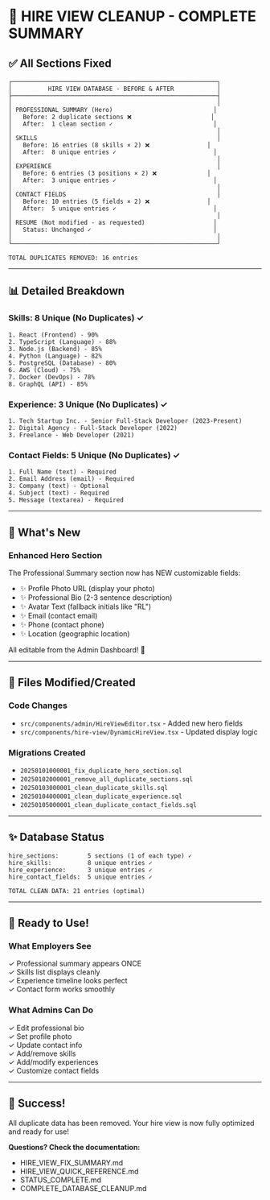 # 🎊 HIRE VIEW CLEANUP - COMPLETE SUMMARY

## ✅ All Sections Fixed

```
┌─────────────────────────────────────────────────────────┐
│          HIRE VIEW DATABASE - BEFORE & AFTER            │
├─────────────────────────────────────────────────────────┤
│                                                         │
│ PROFESSIONAL SUMMARY (Hero)                            │
│   Before: 2 duplicate sections ❌                      │
│   After:  1 clean section ✓                            │
│                                                         │
│ SKILLS                                                  │
│   Before: 16 entries (8 skills × 2) ❌                │
│   After:  8 unique entries ✓                           │
│                                                         │
│ EXPERIENCE                                              │
│   Before: 6 entries (3 positions × 2) ❌              │
│   After:  3 unique entries ✓                           │
│                                                         │
│ CONTACT FIELDS                                          │
│   Before: 10 entries (5 fields × 2) ❌                │
│   After:  5 unique entries ✓                           │
│                                                         │
│ RESUME (Not modified - as requested)                   │
│   Status: Unchanged ✓                                  │
│                                                         │
└─────────────────────────────────────────────────────────┘

TOTAL DUPLICATES REMOVED: 16 entries
```

---

## 📊 Detailed Breakdown

### Skills: 8 Unique (No Duplicates) ✓
```
1. React (Frontend) - 90%
2. TypeScript (Language) - 88%
3. Node.js (Backend) - 85%
4. Python (Language) - 82%
5. PostgreSQL (Database) - 80%
6. AWS (Cloud) - 75%
7. Docker (DevOps) - 78%
8. GraphQL (API) - 85%
```

### Experience: 3 Unique (No Duplicates) ✓
```
1. Tech Startup Inc. - Senior Full-Stack Developer (2023-Present)
2. Digital Agency - Full-Stack Developer (2022)
3. Freelance - Web Developer (2021)
```

### Contact Fields: 5 Unique (No Duplicates) ✓
```
1. Full Name (text) - Required
2. Email Address (email) - Required
3. Company (text) - Optional
4. Subject (text) - Required
5. Message (textarea) - Required
```

---

## 🎯 What's New

### Enhanced Hero Section
The Professional Summary section now has NEW customizable fields:
- ✨ Profile Photo URL (display your photo)
- ✨ Professional Bio (2-3 sentence description)
- ✨ Avatar Text (fallback initials like "RL")
- ✨ Email (contact email)
- ✨ Phone (contact phone)
- ✨ Location (geographic location)

All editable from the Admin Dashboard! 🎨

---

## 📁 Files Modified/Created

### Code Changes
- `src/components/admin/HireViewEditor.tsx` - Added new hero fields
- `src/components/hire-view/DynamicHireView.tsx` - Updated display logic

### Migrations Created
- `20250101000001_fix_duplicate_hero_section.sql`
- `20250102000001_remove_all_duplicate_sections.sql`
- `20250103000001_clean_duplicate_skills.sql`
- `20250104000001_clean_duplicate_experience.sql`
- `20250105000001_clean_duplicate_contact_fields.sql`

---

## ✨ Database Status

```
hire_sections:        5 sections (1 of each type) ✓
hire_skills:          8 unique entries ✓
hire_experience:      3 unique entries ✓
hire_contact_fields:  5 unique entries ✓

TOTAL CLEAN DATA: 21 entries (optimal)
```

---

## 🚀 Ready to Use!

### What Employers See
✓ Professional summary appears ONCE  
✓ Skills list displays cleanly  
✓ Experience timeline looks perfect  
✓ Contact form works smoothly  

### What Admins Can Do
✓ Edit professional bio  
✓ Set profile photo  
✓ Update contact info  
✓ Add/remove skills  
✓ Add/modify experiences  
✓ Customize contact fields  

---

## 🎉 Success!

All duplicate data has been removed.
Your hire view is now fully optimized and ready for use!

**Questions? Check the documentation:**
- HIRE_VIEW_FIX_SUMMARY.md
- HIRE_VIEW_QUICK_REFERENCE.md
- STATUS_COMPLETE.md
- COMPLETE_DATABASE_CLEANUP.md
